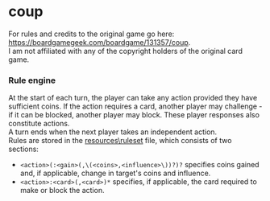 # coup

For rules and credits to the original game go here: https://boardgamegeek.com/boardgame/131357/coup.   
I am not affiliated with any of the copyright holders of the original card game.  

### Rule engine

At the start of each turn, the player can take any action provided they have sufficient coins. If the action requires a
card, another player may challenge - if it can be blocked, another player may block. These player responses also constitute
actions.  
A turn ends when the next player takes an independent action.  
Rules are stored in the [resources\ruleset](https://raw.githubusercontent.com/connor-taylorbrown/coup/master/src/main/resources/ruleset) file, which consists of two sections:  
- ```<action>(:<gain>(,\(<coins>,<influence>\))?)?``` specifies coins gained and, if applicable, change in target's coins and influence.
- ```<action>:<card>(,<card>)*``` specifies, if applicable, the card required to make or block the action.
